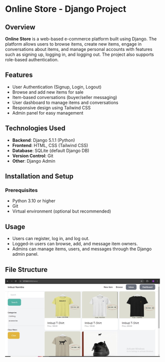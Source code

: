 # Online Store - Django Project

## Overview

**Online Store** is a web-based e-commerce platform built using Django. The platform allows users to browse items, create new items, engage in conversations about items, and manage personal accounts with features such as signing up, logging in, and logging out. The project also supports role-based authentication.

## Features

- User Authentication (Signup, Login, Logout)
- Browse and add new items for sale
- Item-based conversations (buyer/seller messaging)
- User dashboard to manage items and conversations
- Responsive design using Tailwind CSS
- Admin panel for easy management

## Technologies Used

- **Backend**: Django 5.1.1 (Python)
- **Frontend**: HTML, CSS (Tailwind CSS)
- **Database**: SQLite (default Django DB)
- **Version Control**: Git
- **Other**: Django Admin

## Installation and Setup

### Prerequisites

- Python 3.10 or higher
- Git
- Virtual environment (optional but recommended)


## Usage

- Users can register, log in, and log out.
- Logged-in users can browse, add, and message item owners.
- Admins can manage items, users, and messages through the Django admin panel.

## File Structure

![Website Screenshot](IMG_7846.jpeg)

